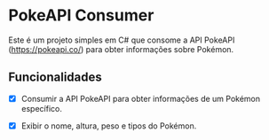 # PokeAPI Consumer

Este é um projeto simples em C# que consome a API PokeAPI (https://pokeapi.co/) para obter informações sobre Pokémon.

## Funcionalidades

- [x] Consumir a API PokeAPI para obter informações de um Pokémon específico.
- [x] Exibir o nome, altura, peso e tipos do Pokémon.



